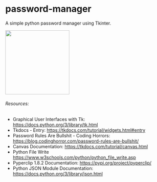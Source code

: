 # password-manager
 A simple python password manager using Tkinter.


<img src="https://5688825.fs1.hubspotusercontent-na1.net/hubfs/5688825/mypass.png" width="200" height="200">


###### Resources: 

- Graphical User Interfaces with Tk:
https://docs.python.org/3/library/tk.html
- Tkdocs - Entry:
https://tkdocs.com/tutorial/widgets.html#entry
- Password Rules Are Bullshit - Coding Horrors:
https://blog.codinghorror.com/password-rules-are-bullshit/
- Canvas Documentation:
https://tkdocs.com/tutorial/canvas.html
- Python File Write
https://www.w3schools.com/python/python_file_write.asp
- Pyperclip 1.8.2 Documentation: 
https://pypi.org/project/pyperclip/
- Python JSON Module Documentation: 
https://docs.python.org/3/library/json.html